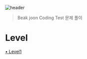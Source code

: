 ![header](https://capsule-render.vercel.app/api?type=rounded&color=auto&height=300&section=header&text=Beakjoon&fontSize=60)

> Beak joon Coding Test 문제 풀이

# Level

[• Level1](https://github.com/tyranoboy1/BAEKJOON-CODING-TEST/tree/main/beakjoon/입출력과사칙연산)<br/>
